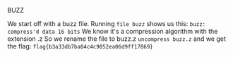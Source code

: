 BUZZ

We start off with a buzz file.
Running `file buzz` shows us this: `buzz: compress'd data 16 bits` We know it's a compression algorithm with the extension .z So we rename the file to buzz.z
`uncompress buzz.z`
and we get the flag:
`flag{b3a33db7ba04c4c9052ea06d9ff17869}`
